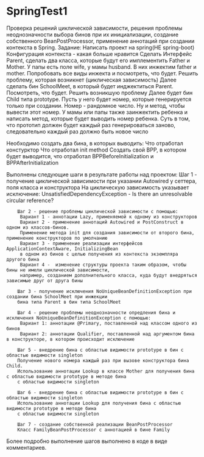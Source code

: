 # SpringTest1
Проверка решений циклической зависимости, решения проблемы неоднозначности выбора бинов при их инициализации, 
создание собственного BeanPostProcessor, применение аннотаций при создании контекста в Spring.
Задание:
Написать проект на spring(НЕ spring-boot)
Конфигурация контекста - какая больше нравится
Сделать Интерфейс Parent, сделать два класса, которые будут его имплементить Father и Mother. 
У папы есть поле wife, у мамы husband. В них инжектим father и mother. 
Попробовать все виды инжекта и посмотреть, что будет. 
Решить проблему, которая возникнет (циклическая зависимость)
Далее сделать бин SchoolMeet, в который будет инджектиться Parent. Посмотреть, что будет. 
Решить возникшую проблему
Далее будет бин Child типа prototype. Пусть у него будет номер, которые генерируется только при создании. 
Номер - рандомное число. Ну и метод, чтобы вывести этот номер. У мамы или папы также заинжектить ребенка и написать метод, которые будет выводить номер ребенка. 
Суть в том, что прототип должен будет каждый раз генерироваться заново, следовательно каждый раз должно быть новое число 

Необходимо создать два бина, в которых выводить:
Что отработал констурктор
Что отработал init method
Создать свой BPP, в котором будет выводится, что отработал BPPBeforeInitialization и BPPAfterInitialization 

Выполнены следующие шаги в результате работы над проектом:
        Шаг 1 - получение циклической зависимости при указании Autowired у сеттера, поля класса и конструктора
        На циклическую зависимость указывает исключение: UnsatisfiedDependencyException - Is there an unresolvable circular reference?
      
        Шаг 2 - решение проблемы циклической зависимости с помощью:
         Вариант 1 - аннотации Lazy, применяемой к одному из конструкторов
         Вариант 2 - применение аннотаций Autowired и PostConstruct в одном из классов-бинов.
         Применение метода init для создания зависимости от второго бина, применение конструкторов по умолчанию
         Вариант 3 - применение реализации интерфейсов ApplicationContextAware, InitializingBean
         в одном из бинов с целью получения из контекста экземпляра другого бина
         Вариант 4 -  изменение структуры проекта таким образом, чтобы бины не имели циклической зависимости,
         например, созданием дополнительного класса, куда будут внедряться зависимые друг от друга бины
  
        Шаг 3 - получение исключения NoUniqueBeanDefinitionException при создании бина SchoolMeet при инжекции
        бина типа Parent в бин типа SchoolMeet

        Шаг 4 - решение проблемы неоднозначности опредления бина и исключения NoUniqueBeanDefinitionException с помощью:
         Вариант 1: аннотации @Primary, поставленной над классом одного из бинов
         Вариант 2: аннотации Qualifier, поставленной над аргументом бина в конструкторе, в котором происходит исключение
           
        Шаг 5 - внедрение бина с областью видимости prototype в бин с областью видимости singleton
        Получение нового номера каждый раз при вызове конструктора бина Child.
        Использование аннотации Lookup в классе Mother для получения бина с областью видимости prototype в методе бина
        с областью видимости singleton
        
        Шаг 6 - внедрение бина с областью видимости prototype в бин с областью видимости singleton
        Использование аннотации Lookup для получения бина с областью видимости prototype в методе бина
        с областью видимости singleton
      
        Шаг 7 - создание собственной реализации BeanPostProcessor
        Класс FamilyBeanPostProcessor с аннотацией в бине Family
Более подробно выполнение шагов выполнено в коде в виде комментариев.
